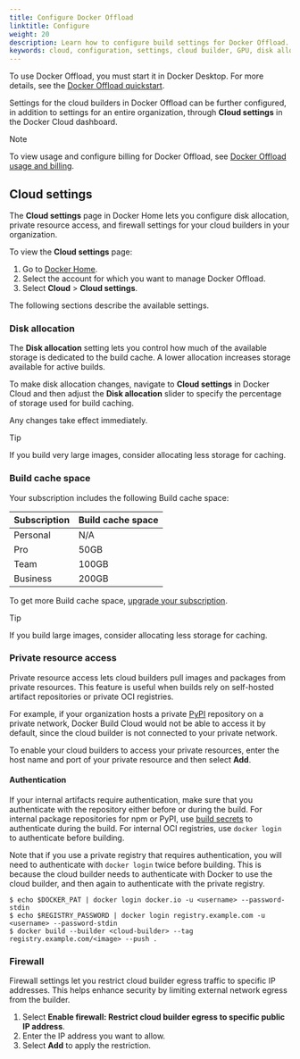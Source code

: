 ```yaml
---
title: Configure Docker Offload
linktitle: Configure
weight: 20
description: Learn how to configure build settings for Docker Offload.
keywords: cloud, configuration, settings, cloud builder, GPU, disk allocation, private resources, firewall
---
```


To use Docker Offload, you must start it in Docker Desktop. For more details,
see the [Docker Offload quickstart](/offload/quickstart/).

Settings for the cloud builders in Docker Offload can be further configured, in
addition to settings for an entire organization, through **Cloud settings** in
the Docker Cloud dashboard.

> [!NOTE]
>
> To view usage and configure billing for Docker Offload, see [Docker Offload
> usage and billing](/offload/usage/).

## Cloud settings

The **Cloud settings** page in Docker Home lets you configure disk
allocation, private resource access, and firewall settings for your cloud
builders in your organization.

To view the **Cloud settings** page:

1. Go to [Docker Home](https://app.docker.com/).
2. Select the account for which you want to manage Docker Offload.
3. Select **Cloud** > **Cloud settings**.

The following sections describe the available settings.

### Disk allocation

The **Disk allocation** setting lets you control how much of the available
storage is dedicated to the build cache. A lower allocation increases storage
available for active builds.

To make disk allocation changes, navigate to **Cloud settings** in Docker
Cloud and then adjust the **Disk allocation** slider to specify the
percentage of storage used for build caching.

Any changes take effect immediately.

> [!TIP]
>
> If you build very large images, consider allocating less storage for caching.

### Build cache space

Your subscription includes the following Build cache space:

| Subscription | Build cache space |
|--------------|-------------------|
| Personal     | N/A               |
| Pro          | 50GB              |
| Team         | 100GB             |
| Business     | 200GB             |

To get more Build cache space, [upgrade your subscription](/manuals/subscription/change.md).

> [!TIP]
>
> If you build large images, consider allocating less storage for caching.

### Private resource access

Private resource access lets cloud builders pull images and packages from
private resources. This feature is useful when builds rely on self-hosted
artifact repositories or private OCI registries.

For example, if your organization hosts a private [PyPI](https://pypi.org/)
repository on a private network, Docker Build Cloud would not be able to access
it by default, since the cloud builder is not connected to your private network.

To enable your cloud builders to access your private resources, enter the host
name and port of your private resource and then select **Add**.

#### Authentication

If your internal artifacts require authentication, make sure that you
authenticate with the repository either before or during the build. For internal
package repositories for npm or PyPI, use [build
secrets](/manuals/build/building/secrets.md) to authenticate during the build.
For internal OCI registries, use `docker login` to authenticate before building.

Note that if you use a private registry that requires authentication, you will
need to authenticate with `docker login` twice before building. This is because
the cloud builder needs to authenticate with Docker to use the cloud builder,
and then again to authenticate with the private registry.

```console
$ echo $DOCKER_PAT | docker login docker.io -u <username> --password-stdin
$ echo $REGISTRY_PASSWORD | docker login registry.example.com -u <username> --password-stdin
$ docker build --builder <cloud-builder> --tag registry.example.com/<image> --push .
```

### Firewall

Firewall settings let you restrict cloud builder egress traffic to specific IP
addresses. This helps enhance security by limiting external network egress from
the builder.

1. Select **Enable firewall: Restrict cloud builder egress to specific public IP address**.
2. Enter the IP address you want to allow.
3. Select **Add** to apply the restriction.

